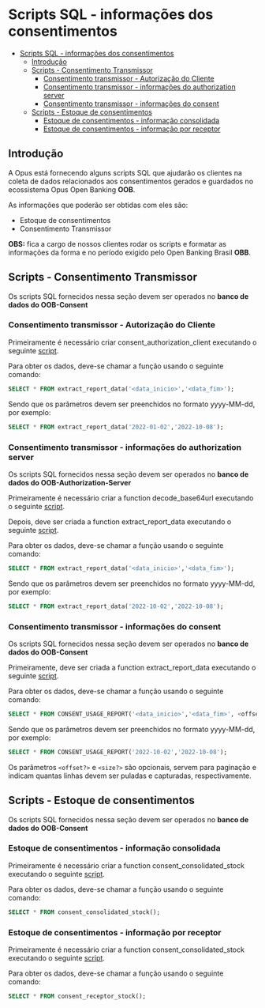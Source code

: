 # Scripts SQL - informações dos consentimentos

- [Scripts SQL - informações dos consentimentos](#scripts-sql---informações-dos-consentimentos)
  - [Introdução](#introdução)
  - [Scripts - Consentimento Transmissor](#scripts---consentimento-transmissor)
    - [Consentimento transmissor - Autorização do Cliente](#consentimento-transmissor---autorização-do-cliente)
    - [Consentimento transmissor - informações do authorization server](#consentimento-transmissor---informações-do-authorization-server)
    - [Consentimento transmissor - informações do consent](#consentimento-transmissor---informações-do-consent)
  - [Scripts - Estoque de consentimentos](#scripts---estoque-de-consentimentos)
    - [Estoque de consentimentos - informação consolidada](#estoque-de-consentimentos---informação-consolidada)
    - [Estoque de consentimentos - informação por receptor](#estoque-de-consentimentos---informação-por-receptor)

## Introdução

A Opus está fornecendo alguns scripts SQL que ajudarão os clientes na coleta
de dados relacionados aos consentimentos gerados e guardados no ecossistema Opus
Open Banking **OOB**.

As informações que poderão ser obtidas com eles são:

- Estoque de consentimentos
- Consentimento Transmissor

**OBS:** fica a cargo de nossos clientes
rodar os scripts e formatar as informações da forma e no período exigido pelo Open
Banking Brasil **OBB**.

## Scripts - Consentimento Transmissor

Os scripts SQL fornecidos nessa seção devem ser operados no
**banco de dados do OOB-Consent**

### Consentimento transmissor - Autorização do Cliente

Primeiramente é necessário criar consent_authorization_client
executando o seguinte [script](attachments/consent_authorization_client.sql).

Para obter os dados, deve-se chamar a função usando o seguinte comando:

```sql
SELECT * FROM extract_report_data('<data_inicio>','<data_fim>');
```

Sendo que os parâmetros devem ser preenchidos no formato yyyy-MM-dd, por exemplo:

```sql
SELECT * FROM extract_report_data('2022-01-02','2022-10-08');
```

### Consentimento transmissor - informações do authorization server

Os scripts SQL fornecidos nessa seção devem ser operados no
**banco de dados do OOB-Authorization-Server**

Primeiramente é necessário criar a function decode_base64url executando o
seguinte [script](attachments/as_function_decode_base64url.sql).

Depois, deve ser criada a function extract_report_data executando o seguinte [script](attachments/as_function_extract_report_data.sql).

Para obter os dados, deve-se chamar a função usando o seguinte comando:

```sql
SELECT * FROM extract_report_data('<data_inicio>','<data_fim>');
```

Sendo que os parâmetros devem ser preenchidos no formato yyyy-MM-dd, por exemplo:

```sql
SELECT * FROM extract_report_data('2022-10-02','2022-10-08');
```

### Consentimento transmissor - informações do consent

Os scripts SQL fornecidos nessa seção devem ser operados no
**banco de dados do OOB-Consent**

Primeiramente, deve ser criada a function extract_report_data executando o seguinte [script](attachments/consent_function_extract_usage_report.sql).

Para obter os dados, deve-se chamar a função usando o seguinte comando:

```sql
SELECT * FROM CONSENT_USAGE_REPORT('<data_inicio>','<data_fim>', <offset?>, <size?>);
```

Sendo que os parâmetros devem ser preenchidos no formato yyyy-MM-dd, por exemplo:

```sql
SELECT * FROM CONSENT_USAGE_REPORT('2022-10-02','2022-10-08');
```

Os parâmetros `<offset?>` e `<size?>` são opcionais, servem para paginação e indicam quantas linhas devem
ser puladas e capturadas, respectivamente.

## Scripts - Estoque de consentimentos

Os scripts SQL fornecidos nessa seção devem ser operados no
**banco de dados do OOB-Consent**

### Estoque de consentimentos - informação consolidada

Primeiramente é necessário criar a function consent_consolidated_stock executando o
seguinte [script](attachments/consent_function_consolidated_stock.sql).

Para obter os dados, deve-se chamar a função usando o seguinte comando:

```sql
SELECT * FROM consent_consolidated_stock();
```

### Estoque de consentimentos - informação por receptor

Primeiramente é necessário criar a function consent_consolidated_stock executando o
seguinte [script](attachments/consent_function_receptor_stock.sql).

Para obter os dados, deve-se chamar a função usando o seguinte comando:

```sql
SELECT * FROM consent_receptor_stock();
```
